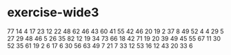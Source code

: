 # exercise-wide3
77
14
4
17
23
12
22
48
62
46
43
60
41
55
42
46
20
19
2
37
8
49
52
4
4
29
5
27
29
48
46
5
26
35
82
12
19
34
73
66
18
42
71
19
20
39
49
45
55
67
11
30
52
35
61
19
2
6
17
6
30
56
63
49
7
21
7
33
12
53
16
12
43
20
33
6
